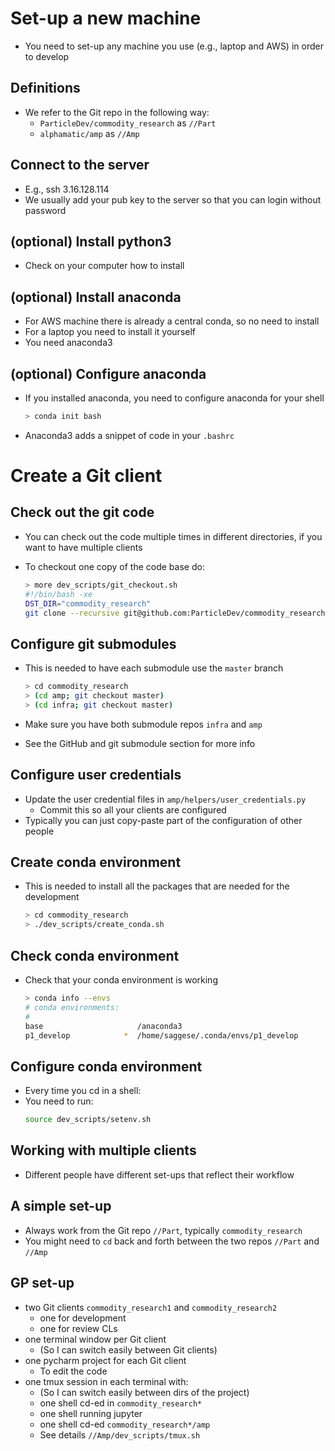 # Set-up a new machine
- You need to set-up any machine you use (e.g., laptop and AWS) in order to
  develop

## Definitions
- We refer to the Git repo in the following way:
    - `ParticleDev/commodity_research` as `//Part`
    - `alphamatic/amp` as `//Amp`

## Connect to the server
- E.g., ssh 3.16.128.114
- We usually add your pub key to the server so that you can login without
  password

## (optional) Install python3
- Check on your computer how to install

## (optional) Install anaconda
- For AWS machine there is already a central conda, so no need to install
- For a laptop you need to install it yourself
- You need anaconda3

## (optional) Configure anaconda
- If you installed anaconda, you need to configure anaconda for your shell
    ```bash
    > conda init bash
    ```
- Anaconda3 adds a snippet of code in your `.bashrc`

# Create a Git client

## Check out the git code
- You can check out the code multiple times in different directories, if you want
  to have multiple clients

- To checkout one copy of the code base do:
    ```bash
    > more dev_scripts/git_checkout.sh
    #!/bin/bash -xe
    DST_DIR="commodity_research"
    git clone --recursive git@github.com:ParticleDev/commodity_research.git $DST_DIR
    ```
    
## Configure git submodules
- This is needed to have each submodule use the `master` branch
    ```bash
    > cd commodity_research
    > (cd amp; git checkout master)
    > (cd infra; git checkout master)
    ```

- Make sure you have both submodule repos `infra` and `amp`

- See the GitHub and git submodule section for more info

## Configure user credentials
- Update the user credential files in `amp/helpers/user_credentials.py`
    - Commit this so all your clients are configured
- Typically you can just copy-paste part of the configuration of other people

## Create conda environment
- This is needed to install all the packages that are needed for the development
    ```bash
    > cd commodity_research
    > ./dev_scripts/create_conda.sh

## Check conda environment
- Check that your conda environment is working
    ```bash
    > conda info --envs
    # conda environments:
    #
    base                     /anaconda3
    p1_develop            *  /home/saggese/.conda/envs/p1_develop
    ```

## Configure conda environment
- Every time you cd in a shell:
- You need to run:
    ```bash
    source dev_scripts/setenv.sh
    ```

## Working with multiple clients
- Different people have different set-ups that reflect their workflow

## A simple set-up
- Always work from the Git repo `//Part`, typically `commodity_research`
- You might need to `cd` back and forth between the two repos `//Part` and
  `//Amp`

## GP set-up
- two Git clients `commodity_research1` and `commodity_research2`
    - one for development
    - one for review CLs
- one terminal window per Git client
    - (So I can switch easily between Git clients)
- one pycharm project for each Git client
    - To edit the code
- one tmux session in each terminal with:
    - (So I can switch easily between dirs of the project)
    - one shell cd-ed in `commodity_research*`
    - one shell running jupyter
    - one shell cd-ed `commodity_research*/amp`
    - See details `//Amp/dev_scripts/tmux.sh`
